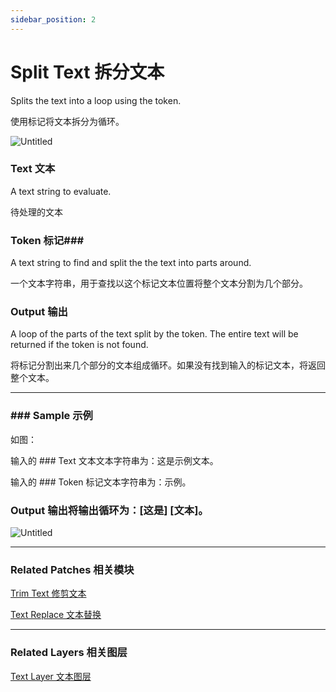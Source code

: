 ```yaml
---
sidebar_position: 2
---
```


# Split Text 拆分文本

Splits the text into a loop using the token.

使用标记将文本拆分为循环。

![Untitled](https://s3.us-west-2.amazonaws.com/secure.notion-static.com/72278616-ab25-4904-8785-7c72e1748624/Untitled.png?X-Amz-Algorithm=AWS4-HMAC-SHA256&X-Amz-Content-Sha256=UNSIGNED-PAYLOAD&X-Amz-Credential=AKIAT73L2G45EIPT3X45%2F20220602%2Fus-west-2%2Fs3%2Faws4_request&X-Amz-Date=20220602T180045Z&X-Amz-Expires=86400&X-Amz-Signature=da54886bdc1fcfbb6be0e2b52f2167f2e2071a46e2fab286409b1614967c2d10&X-Amz-SignedHeaders=host&response-content-disposition=filename%20%3D%22Untitled.png%22&x-id=GetObject)

### Text 文本

A text string to evaluate.

待处理的文本

### Token 标记### 

A text string to find and split the the text into parts around.

一个文本字符串，用于查找以这个标记文本位置将整个文本分割为几个部分。

### Output 输出

A loop of the parts of the text split by the token. The entire text will be returned if the token is not found.

将标记分割出来几个部分的文本组成循环。如果没有找到输入的标记文本，将返回整个文本。

------

### ### Sample  示例

如图：

输入的 ### Text 文本文本字符串为：这是示例文本。

输入的 ### Token 标记文本字符串为：示例。

### Output 输出将输出循环为：[这是] [文本]。

![Untitled](https://s3.us-west-2.amazonaws.com/secure.notion-static.com/f2f87f86-ffb6-465e-939e-cba59253ed79/Untitled.png?X-Amz-Algorithm=AWS4-HMAC-SHA256&X-Amz-Content-Sha256=UNSIGNED-PAYLOAD&X-Amz-Credential=AKIAT73L2G45EIPT3X45%2F20220602%2Fus-west-2%2Fs3%2Faws4_request&X-Amz-Date=20220602T180052Z&X-Amz-Expires=86400&X-Amz-Signature=fa08ccb462ea472379fb353fc80e129a3c3ab624d9c7738df3e4ff451b611118&X-Amz-SignedHeaders=host&response-content-disposition=filename%20%3D%22Untitled.png%22&x-id=GetObject)

------

### Related Patches 相关模块

[Trim Text 修剪文本](./Trim%20Text.md)

[Text Replace 文本替换](./Text%20Replace.md)

------

### Related Layers 相关图层

[Text Layer 文本图层](./../Layer/Text%20Layer.md)
